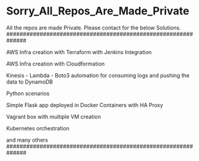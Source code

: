 # Sorry_All_Repos_Are_Made_Private

All the repos are made Private. Please contact for the below Solutions.
##############################################################

AWS Infra creation with Terraform with Jenkins Integration

AWS Infra creation with Cloudformation

Kinesis - Lambda - Boto3 automation for consuming logs and pushing the data to DynamoDB

Python scenarios

Simple Flask app deployed in Docker Containers with HA Proxy

Vagrant box with multiple VM creation

Kubernetes orchestration

and many others
##############################################################
